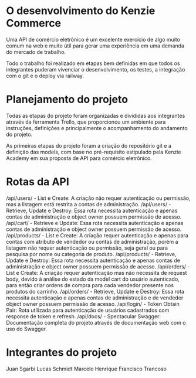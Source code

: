# O desenvolvimento do Kenzie Commerce

Uma API de comércio eletrônico é um excelente exercício de algo muito comum na web e muito útil para gerar uma experiência em uma demanda do mercado de trabalho.

Todo o trabalho foi realizado em etapas bem definidas em que todos os integrantes puderam vivenciar o desenvolvimento, os testes, a integração com o git e o deploy via railway.

# Planejamento do projeto

Todas as etapas do projeto foram organizadas e divididas aos integrantes através da ferramenta Trello, que proporcionou um ambiente para instruções, definições e principalmente o acompanhamento do andamento do projeto.

As primeiras etapas do projeto foram a criação do repositório git e a definição das models, com base no pré-requisito estipulado pela Kenzie Academy em sua proposta de API para comércio eletrônico.

# Rotas da API

/api/users/ - List e Create: A criação não requer autenticação ou permissão, mas a listagem está restrita a contas de administração.
/api/users/<id> - Retrieve, Update e Destroy: Essa rota necessita autenticação e apenas contas de administração e object owner possuem permissão de acesso.
/api/cart/<id> - Retrieve e Update: Essa rota necessita autenticação e apenas contas de administração e object owner possuem permissão de acesso.
/api/products/ - List e Create: A criação requer autenticação e apenas para contas com atributo de vendedor ou contas de administração, porém a listagem não requer autenticação ou permissão, seja geral ou para pesquisa por nome ou categoria de produto.
/api/products/<id> - Retrieve, Update e Destroy: Essa rota necessita autenticação e apenas contas de administração e object owner possuem permissão de acesso.
/api/orders/ - List e Create: A criação requer autenticação mas não necessita de request body, devido à análise do estado da model cart do usuário autenticado, para então criar ordens de compra para cada vendedor presente nos produtos do carrinho.
/api/orders/<id> - Retrieve, Update e Destroy: Essa rota necessita autenticação e apenas contas de administração e de vendedor object owner possuem permissão de acesso.
/api/login/ - Token Obtain Pair: Rota utilizada para autenticação de usuários cadastrados com response de token e refresh.
/api/docs/ - Spectacular Swagger: Documentação completa do projeto através de documentação web com o uso do Swagger.

# Integrantes do projeto

Juan Sgarbi
Lucas Schmidt
Marcelo Henrique
Francisco Trancoso
